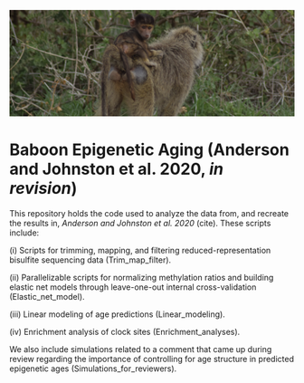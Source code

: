 ![Test](./misc/README_temp.JPG)

# Baboon Epigenetic Aging (Anderson and Johnston et al. 2020, _in revision_)

This repository holds the code used to analyze the data from, and recreate the results in, _Anderson and Johnston et al. 2020_ (cite). These scripts include:

  (i) Scripts for trimming, mapping, and filtering reduced-representation bisulfite sequencing data (Trim_map_filter).  
  
  (ii) Parallelizable scripts for normalizing methylation ratios and building elastic net models through leave-one-out internal cross-validation (Elastic_net_model).  
  
  (iii) Linear modeling of age predictions (Linear_modeling).  
  
  (iv) Enrichment analysis of clock sites (Enrichment_analyses).  


We also include simulations related to a comment that came up during review regarding the importance of controlling for age structure in predicted epigenetic ages (Simulations_for_reviewers).
